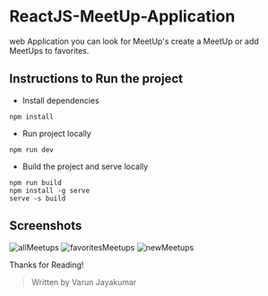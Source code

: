 # ReactJS-MeetUp-Application

web Application you can look for MeetUp's create a MeetUp or add MeetUps to favorites.

## Instructions to Run the project

- Install dependencies

```
npm install
```

- Run project locally

```
npm run dev
```

- Build the project and serve locally

```
npm run build
npm install -g serve
serve -s build
```

## Screenshots

![allMeetups](https://github.com/varun-jayakumar/ReactJS-meetUp-Application/blob/main/screenshots/allMeetups.jpg)
![favoritesMeetups](https://github.com/varun-jayakumar/ReactJS-meetUp-Application/blob/main/screenshots/favoritesMeetups.jpg)
![newMeetups](https://github.com/varun-jayakumar/ReactJS-meetUp-Application/blob/main/screenshots/newMeetups.jpg)

Thanks for Reading!

> Written by Varun Jayakumar

